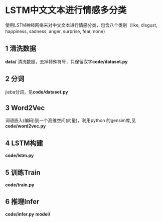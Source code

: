 # LSTM中文文本进行情感多分类
使用LSTM神经网络来对中文文本进行情感分类，包含八个类别（like, disgust, happiness, sadness, anger, surprise, fear, none）


## 1 清洗数据
**data/**
清洗数据，去掉特殊符号，只保留汉字**code/dataset.py**

## 2 分词
jieba分词，见**code/dataset.py**

## 3 Word2Vec
词语嵌入(编码)到一个高维空间(向量)，利用python 的gensim库,见**code/word2vec.py**

## 4 LSTM构建
**code/lstm.py**

## 5 训练Train
**code/train.py**

## 6 推理Infer
**code/infer.py**
**model/**
